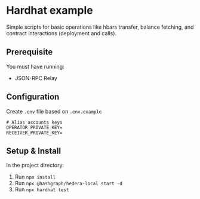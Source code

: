 # Hardhat example

Simple scripts for basic operations like hbars transfer, balance fetching, and contract interactions (deployment and calls).

## Prerequisite

You must have running:

- JSON-RPC Relay

## Configuration

Create `.env` file based on `.env.example`

```
# Alias accounts keys
OPERATOR_PRIVATE_KEY=
RECEIVER_PRIVATE_KEY=
```

## Setup & Install

In the project directory:

1. Run `npm install`
2. Run `npx @hashgraph/hedera-local start -d`
3. Run `npx hardhat test`
